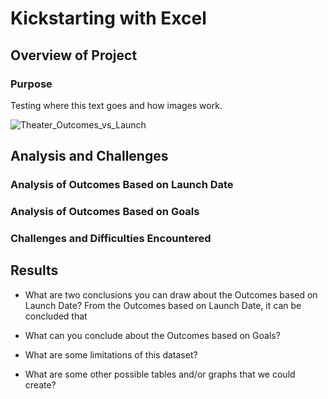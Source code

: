 # Kickstarting with Excel

## Overview of Project

### Purpose
Testing where this text goes and how images work.

![Theater_Outcomes_vs_Launch](https://user-images.githubusercontent.com/74506380/99890160-61715d00-2c2a-11eb-8b9b-5d22ac3af9e6.png)

## Analysis and Challenges

### Analysis of Outcomes Based on Launch Date

### Analysis of Outcomes Based on Goals

### Challenges and Difficulties Encountered

## Results

- What are two conclusions you can draw about the Outcomes based on Launch Date?
	From the Outcomes based on Launch Date, it can be concluded that 

- What can you conclude about the Outcomes based on Goals?

- What are some limitations of this dataset?

- What are some other possible tables and/or graphs that we could create?
